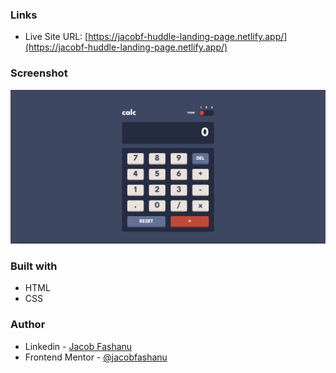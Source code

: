 ### Links

- Live Site URL: [https://jacobf-huddle-landing-page.netlify.app/](https://jacobf-huddle-landing-page.netlify.app/)

### Screenshot

![](./Calculator-desktop-screenshot.png)


### Built with

- HTML
- CSS

### Author

- Linkedin - [Jacob Fashanu](https://www.linkedin.com/in/jacob-fashanu/)
- Frontend Mentor - [@jacobfashanu](https://www.frontendmentor.io/profile/jacobfashanu)
